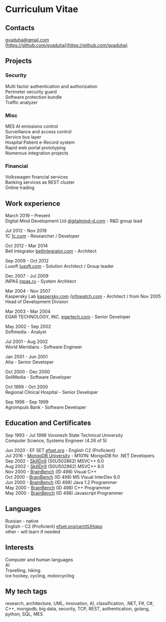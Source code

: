 # Curriculum Vitae

## Contacts
gvaduha@gmail.com  
[https://github.com/gvaduha](https://github.com/gvaduha)  

## Projects

### Security
Multi factor authentication and authorization  
Perimeter security guard  
Software protection bundle  
Traffic analyzer  

### Misc 
MES AI emissions control  
Surveillance and access control  
Service bus layer  
Hospital Patient e-Record system  
Rapid web portal prototyping  
Numerous integration projects  

### Financial
Volkswagen financial services  
Banking services as REST cluster  
Online trading  

## Work experience

March 2019 – Present  
Digital Mind Development Ltd [digitalmind-d.com](http://digitalmind-d.com) - R&D group lead  
  
Jul 2012 - Nov 2018  
1C [1c.com](http://1c.com) - Researcher / Developer  
  
Oct 2012 - Mar 2014  
Bell Integrator [bellintegrator.com](http://bellintegrator.com) - Architect  
  
Sep 2009 - Oct 2012  
Luxoft [luxoft.com](http://luxoft.com) - Solution Architect / Group leader  
  
Dec 2007 - Jul 2009  
INPAS [inpas.ru](http://inpas.ru) - System Architect  
  
Mar 2004 - Nov 2007  
Kaspersky Lab [kaspersky.com](http://kaspersky.com) /[infowatch.com](http://infowatch.com) - Architect / from Nov 2005 Head of Development Division  
  
Mar 2003 - Mar 2004  
EGAR TECHNOLOGY, INC. [egartech.com](http://egartech.com) - Senior Developer  
  
May 2002 - Sep 2002  
Softmedia - Analyst  
  
Jul 2001 - Aug 2002  
World Meridians - Software Engineer  
  
Jan 2001 - Jun 2001  
Alta - Senior Developer  
  
Oct 2000 - Dec 2000  
SeilMedia - Software Developer  
  
Oct 1999 - Oct 2000  
Regional Clinical Hospital - Senior Developer  
  
Sep 1998 - Sep 1999  
Agroimpuls Bank - Software Developer  


## Education and Certificates

Sep 1993 - Jul 1998 Voronezh State Technical University  
Computer Science, Systems Engineer (4.26 of 5)  
  
Jun 2020 - EF SET [efset.org](http://fset.org/cert/tUHqpo) - English C2 (Proficient)  
Jul 2016 - [MongoDB University](MongoDBCertificate.pdf) - M101N: MongoDB for .NET Developers  
Sep 2002 - [SkillDrill](SkillDrillCertificates.pdf) (S0U502862) MSVC++ 6.0  
Aug 2002 - [SkillDrill](SkillDrillCertificates.pdf) (S0U502862) MSVC++ 6.0  
Nov 2000 - [BrainBench](BrainBenchCertificates.pdf) (ID 498) Visual C++  
Oct 2000 - [BrainBench](BrainBenchCertificates.pdf) (ID 498) MS Visual InterDev 6.0  
Jun 2000 - [BrainBench](BrainBenchCertificates.pdf) (ID 498) Java 1.2 Programmer  
May 2000 - [BrainBench](BrainBenchCertificates.pdf) (ID 498) C++ Programmer  
May 2000 - [BrainBench](BrainBenchCertificates.pdf) (ID 498) Javascript Programmer  


## Languages
Russian - native  
English - C2 (Proficient) [efset.org/cert/tUHqpo](http://efset.org/cert/tUHqpo)  
other - will learn if needed  

## Interests
Computer and human languages  
AI  
Travelling, hiking  
Ice hockey, cycling, motorcycling  

## My tech tags
research, architecture, UML, innovation, AI, classification, .NET, F#, C#, C++, mongodb, big data, security, TCP, REST, authentication, golang, python, SQL, MES
